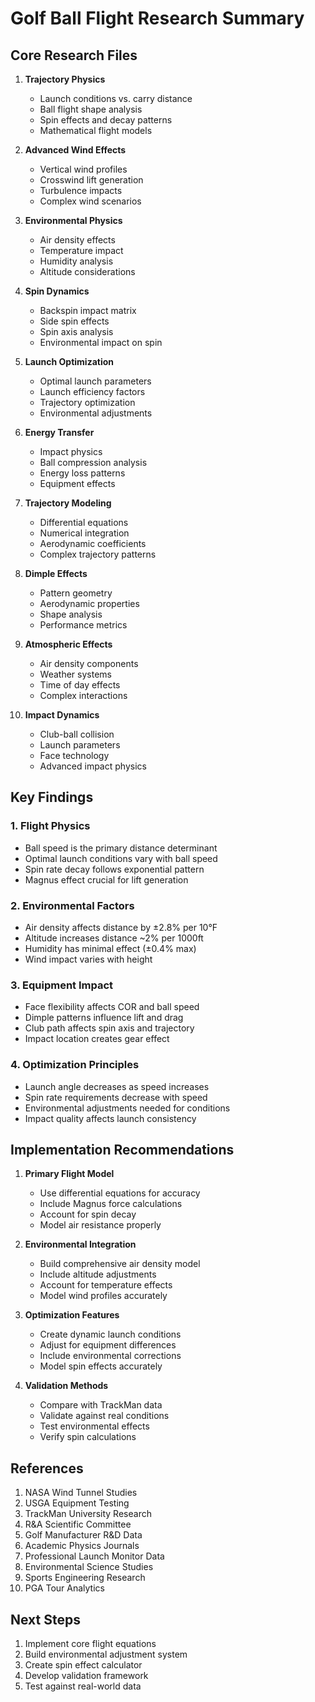 # Golf Ball Flight Research Summary

## Core Research Files

1. **Trajectory Physics**
   - Launch conditions vs. carry distance
   - Ball flight shape analysis
   - Spin effects and decay patterns
   - Mathematical flight models

2. **Advanced Wind Effects**
   - Vertical wind profiles
   - Crosswind lift generation
   - Turbulence impacts
   - Complex wind scenarios

3. **Environmental Physics**
   - Air density effects
   - Temperature impact
   - Humidity analysis
   - Altitude considerations

4. **Spin Dynamics**
   - Backspin impact matrix
   - Side spin effects
   - Spin axis analysis
   - Environmental impact on spin

5. **Launch Optimization**
   - Optimal launch parameters
   - Launch efficiency factors
   - Trajectory optimization
   - Environmental adjustments

6. **Energy Transfer**
   - Impact physics
   - Ball compression analysis
   - Energy loss patterns
   - Equipment effects

7. **Trajectory Modeling**
   - Differential equations
   - Numerical integration
   - Aerodynamic coefficients
   - Complex trajectory patterns

8. **Dimple Effects**
   - Pattern geometry
   - Aerodynamic properties
   - Shape analysis
   - Performance metrics

9. **Atmospheric Effects**
   - Air density components
   - Weather systems
   - Time of day effects
   - Complex interactions

10. **Impact Dynamics**
    - Club-ball collision
    - Launch parameters
    - Face technology
    - Advanced impact physics

## Key Findings

### 1. Flight Physics
- Ball speed is the primary distance determinant
- Optimal launch conditions vary with ball speed
- Spin rate decay follows exponential pattern
- Magnus effect crucial for lift generation

### 2. Environmental Factors
- Air density affects distance by ±2.8% per 10°F
- Altitude increases distance ~2% per 1000ft
- Humidity has minimal effect (±0.4% max)
- Wind impact varies with height

### 3. Equipment Impact
- Face flexibility affects COR and ball speed
- Dimple patterns influence lift and drag
- Club path affects spin axis and trajectory
- Impact location creates gear effect

### 4. Optimization Principles
- Launch angle decreases as speed increases
- Spin rate requirements decrease with speed
- Environmental adjustments needed for conditions
- Impact quality affects launch consistency

## Implementation Recommendations

1. **Primary Flight Model**
   - Use differential equations for accuracy
   - Include Magnus force calculations
   - Account for spin decay
   - Model air resistance properly

2. **Environmental Integration**
   - Build comprehensive air density model
   - Include altitude adjustments
   - Account for temperature effects
   - Model wind profiles accurately

3. **Optimization Features**
   - Create dynamic launch conditions
   - Adjust for equipment differences
   - Include environmental corrections
   - Model spin effects accurately

4. **Validation Methods**
   - Compare with TrackMan data
   - Validate against real conditions
   - Test environmental effects
   - Verify spin calculations

## References

1. NASA Wind Tunnel Studies
2. USGA Equipment Testing
3. TrackMan University Research
4. R&A Scientific Committee
5. Golf Manufacturer R&D Data
6. Academic Physics Journals
7. Professional Launch Monitor Data
8. Environmental Science Studies
9. Sports Engineering Research
10. PGA Tour Analytics

## Next Steps

1. Implement core flight equations
2. Build environmental adjustment system
3. Create spin effect calculator
4. Develop validation framework
5. Test against real-world data
